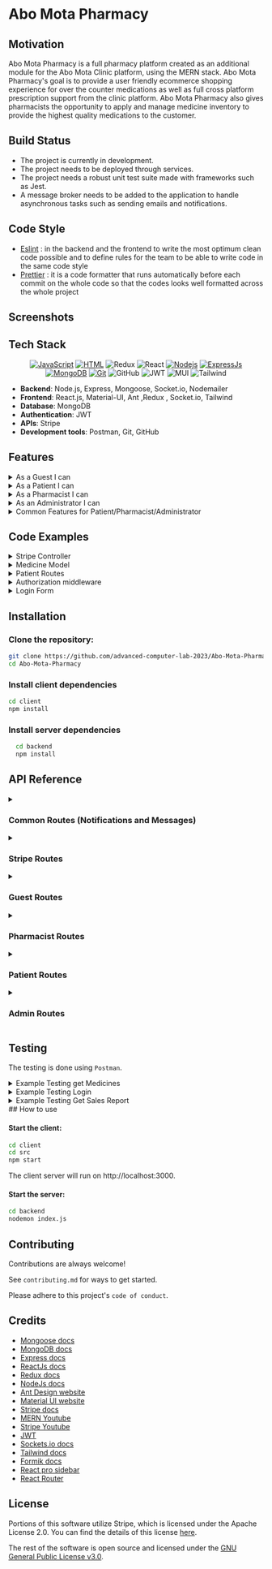 
<!-- <div id="top"></div> -->





<!-- badges -->
<!--
<div align="center" >
   
[![JavaScript](https://img.shields.io/badge/JavaScript-323330?style=for-the-badge&logo=javascript&logoColor=F7DF1E)](https://www.javascript.com)
[![HTML](https://img.shields.io/badge/HTML5-E34F26?style=for-the-badge&logo=html5&logoColor=white)](https://html.com/html5/)
![Redux](https://img.shields.io/badge/Built%20with-Redux-%23f44336?style=for-the-badge)
![React](https://img.shields.io/badge/react-%2320232a.svg?style=for-the-badge&logo=react&logoColor=%2361DAFB)
[![Nodejs](https://img.shields.io/badge/Node.js-339933?style=for-the-badge&logo=nodedotjs&logoColor=white)](https://nodejs.org/en/)
[![ExpressJs](https://img.shields.io/badge/Express.js-000000?style=for-the-badge&logo=express&logoColor=white)](https://GitHub.com/Naereen/badges/)
[![MongoDB](https://img.shields.io/badge/MongoDB-4EA94B?style=for-the-badge&logo=mongodb&logoColor=white)](https://www.mongodb.com/)
[![Git](https://img.shields.io/badge/Git-F05032?style=for-the-badge&logo=git&logoColor=white)](https://github.com/omar-sherif9992)
![GitHub](https://img.shields.io/badge/GitHub-100000?style=for-the-badge&logo=github&logoColor=white)
![JWT](https://img.shields.io/badge/JWT-black?style=for-the-badge&logo=JSON%20web%20tokens)
![MUI](https://img.shields.io/badge/MUI-%230081CB.svg?style=for-the-badge&logo=mui&logoColor=white)
![Tailwind](https://img.shields.io/badge/tailwindcss-0F172A?&logo=tailwindcss)



</div>

<br>

<div align="center>
   <img src="[https://www.cancham.org.eg/upload/logo.png](https://i.pinimg.com/736x/6c/9b/30/6c9b3009988b071b4b60484622e93f17.jpg)" alt="Logo" width="200" height="120">   
</div>


<a href=""><h1 align="center">Welcome to Abo Mota Pharmacy</h1></a> --> 

<!--
# Pharmacy Management System - Virtual Clinic

## Project Title

Pharmacy Management Module of Virtual Clinic - Seamless Healthcare and Medication Management

## Motivation

The Pharmacy Management Module is a vital component of the Virtual Clinic, aimed at streamlining the process of medication management. It facilitates a secure and efficient interface for patients to purchase medicines and pharmacists to manage inventory, ultimately enhancing the healthcare experience for all users.

## Build Status

Currently, the pharmacy module is in the beta stage, with primary features deployed for testing. Ongoing efforts are focused on improving functionality and addressing user feedback.

## Code Style

We follow the "standard" coding style to ensure our code is clean and consistent. Contributions are expected to adhere to this style guide to maintain code quality.

## Screenshots

*Images showcasing the interface and functionality of the pharmacy module will be placed here.*

## Tech/Framework Used

![MongoDB](https://img.shields.io/badge/MongoDB-%234ea94b.svg?style=for-the-badge&logo=mongodb&logoColor=white)
![Express.js](https://img.shields.io/badge/express.js-%23404d59.svg?style=for-the-badge&logo=express&logoColor=%2361DAFB)
![JWT](https://img.shields.io/badge/JWT-black?style=for-the-badge&logo=JSON%20web%20tokens)
![MUI](https://img.shields.io/badge/MUI-%230081CB.svg?style=for-the-badge&logo=mui&logoColor=white)
![NodeJS](https://img.shields.io/badge/node.js-6DA55F?style=for-the-badge&logo=node.js&logoColor=white)
![GitHub](https://img.shields.io/badge/github-%23121011.svg?style=for-the-badge&logo=github&logoColor=white)
![Redux](https://img.shields.io/badge/Built%20with-Redux-%23f44336?style=for-the-badge)
![React](https://img.shields.io/badge/react-%2320232a.svg?style=for-the-badge&logo=react&logoColor=%2361DAFB)

The technology stack for the pharmacy module includes:
- **Backend**:
  -
- **Database**: MongoDB for data storage
- **Frontend**: React.js with Redux for state management
- **Authentication**: JWT for session security
- **Payment Processing**: Stripe for secure financial transactions

## Features
<details>
<summary>As a Guest I can</summary>

- Register as a patient with my username, name, email, password, date of birth, gender, mobile number, and emergency contact details.
- Submit a request to register as a pharmacist with my username, name, email, password, date of birth, hourly rate, hospital affiliation, and educational background.

</details>

<details>
<summary>As a Patient I can</summary>

- Login with my username and password.
- Logout of the system.
- Change my password.
- Reset a forgotten password via OTP sent to email.
- View a list of all available medicines, including pictures, prices, and descriptions.
- Search for medicines based on name.
- Filter medicines based on their medicinal use.
- Add over-the-counter medicines to my cart.
- Add prescription medicines to my cart based on my prescription.
- View items in my cart.
- Remove items from my cart.
- Change the quantity of items in my cart.
- Checkout my order.
- Add new delivery addresses and choose from existing ones.
- Select payment methods including wallet, credit card, or cash on delivery.
- View my current and past orders along with their details and status.
- Cancel orders.
- View alternatives to medicines that are out of stock.
- Chat with a pharmacist.
- View the amount in my wallet.

</details>

<details>
<summary>As a Pharmacist I can</summary>

- Login and logout of the system.
- Change my password.
- Reset my password via OTP sent to email.
- Upload and submit required documents for registration such as ID, pharmacy degree, and working licenses.
- view a list of all available medicines (including picture of medicine, price, description)
- search for medicine based on name
- filter medicines based on medicinal use
- Add a medicine with its details like active ingredients, price, and quantity.
- Upload images for medicines.
- Edit details and prices of medicines.
- Archive or unarchive a medicine.
- View the available quantity and sales of each medicine.
- Filter sales reports based on medicine or date.
- Receive notifications when a medicine is out of stock.
- Chat with a doctor.
- View the amount in my wallet.

</details>

<details>
<summary>As an Administrator I can</summary>
   
- Login with my username and password.
- Logout of the system.
- Add another administrator with a set username and password.
- Remove a pharmacist or patient from the system.
- View all the information uploaded by a pharmacist when they apply to join the platform.
- Accept or reject the request of a pharmacist to join the platform.
- View total sales reports based on a chosen month.
- View a pharmacist's information.
- View a patient's basic information.
- Change my password.
- Reset my password via OTP sent to email.
- view a list of all available medicines (including picture of medicine, price, description)
- search for medicine based on name
- filter medicines based on medicinal use
  
</details>


<!--
- **Guests** can register as a patient or pharmacist, providing comprehensive personal and professional details.
- **Users** can easily login and logout using their credentials to ensure security and privacy.
- **Administrators** have the ability to manage user accounts and oversee pharmacist verification processes.
- **Pharmacists** are enabled to upload necessary documentation for verification and manage medicine inventories.
- **Patients** have functionalities tailored to their needs, from viewing and managing cart items to checking out orders and handling prescriptions.
- **Order Management**: Patients can handle their orders, including adding new delivery addresses, choosing payment methods, and viewing order histories.
- **Medicine Management**: Pharmacists can add new medicines, update details, and archive/unarchive medicines to ensure up-to-date inventory management.
- **Reporting**: Pharmacists and administrators can generate and filter sales reports for efficient business tracking.
- **Communication**: Patients and pharmacists can engage in chats, enhancing the consultation process.
- **Notifications**: Pharmacists receive alerts when medicines are out of stock, ensuring timely restocking.

## Detailed Features

1. **Account Registration and Management**
   - Register with detailed personal information.
   - Submit requests for pharmacist registration with professional credentials.
   - Change and reset passwords securely, adhering to stringent validation rules.

2. **Medicine Inventory Management**
   - View and manage available medicines with detailed descriptions.
   - Search and filter medicines based on various criteria.
   - Add, edit, and manage medicine details and images.

3. **Sales and Reporting**
   - Access sales reports and filter based on specific criteria.
   - Archive medicines to maintain sales history.

4. **Shopping Cart and Orders**
   - Add over-the-counter and prescription medicines to the cart.
   - View, modify, and checkout cart items.
   - Manage delivery addresses and payment options.

5. **User Interaction**
   - Chat with pharmacists and doctors for guidance.
   - View wallet balance and transaction history.

6. **Notifications**
   - Receive notifications for medicine stock levels.
-->
<!-- ## Comments and Security Measures

- Passwords must follow specific validation criteria.
- Prescription medicines can only be added based on recent prescriptions.
- Sales information of medicines is retained for reference even after archiving.
- Patient privacy is safeguarded by restricting administrator access to prescription details.

## Code Examples

*Code snippets highlighting key functionalities and usage will be provided here.*

### Installation

Clone the repository:

   ```bash
   git clone https://github.com/advanced-computer-lab-2023/Abo-Mota-Pharmacy.git
   cd Abo-Mota-Pharmacy
   ```
   
# Install client dependencies

  ```bash
  cd client
  npm install
```
# Install server dependencies
  ```bash
    cd backend
    npm install
```
# Running the Application
## Start the client:
 ```bash
cd client
cd src
npm start
```
The client server will run on http://localhost:3000.
## Start the server:
 ```bash
cd backend
nodemon index.js
 ```

Open your browser and navigate to http://localhost:3000 to access the simulator.

## How to Use

This guide will help you understand how to navigate and utilize the features of the Pharmacy Management Module of Virtual Clinic.

### For Patients

1. **Register/Login**: Access the Virtual Clinic and create a new patient account or log in with your existing credentials.

2. **Browse Medicines**: Navigate to the 'Medicines' section to browse through the available medications. You can use filters to search for specific drugs or categories.

3. **Add to Cart**: Once you find the medicine you need, add it to your cart. You can adjust the quantity before adding.

4. **Checkout**: Go to your cart, review your order, and proceed to checkout. Enter your delivery information and select a payment method.

5. **Track Orders**: After placing your order, you can track its status under the 'My Orders' section. You will receive updates on the progress of your order until delivery.

6. **Consultation**: If you need advice, use the chat feature to talk to a pharmacist or healthcare provider.

### For Pharmacists

1. **Register/Login**: Sign up as a pharmacist or log in. Ensure you provide all required professional information and documents.

2. **Manage Inventory**: Go to the 'Inventory' section to add new medicines, update existing ones, or manage stock levels.

3. **Process Orders**: Check the 'Orders' tab to view incoming orders. Process them promptly and update the order status accordingly.

4. **Reporting**: Use the reporting features to generate sales and inventory reports for analysis and restocking purposes.

5. **Customer Interaction**: Respond to patient queries through the chat feature, providing professional advice and support.

### For Administrators

1. **User Management**: Oversee user accounts, verify pharmacist credentials, and manage access levels.

2. **Reporting**: Generate comprehensive reports to monitor sales and inventory, and make informed decisions.

3. **System Settings**: Update system settings to ensure the smooth operation of the pharmacy module, including payment options and notification settings.

4. **Support**: Provide support to users and address any system-related issues they may encounter.

### Additional Tips

- Make sure your account details are up-to-date for seamless communication and transactions.
- Always log out of your account after you have finished using the system to maintain security.
- If you encounter any issues, refer to the 'Help' section or contact support for assistance.
## API Refrences 

## Tests

## Contribute

We welcome contributions that help enhance the features and functionalities of the Pharmacy Management System. Please refer to the contribution guidelines for the process and standards we follow.

## Credits

- [Mongoose docs](https://mongoosejs.com/docs/)
- [MongoDB docs](https://www.mongodb.com/)
- [Express docs](https://expressjs.com/en/4x/api.html)
- [ReactJs docs](https://reactjs.org/docs/getting-started.html)
- [Redux docs](https://redux.js.org/api/api-reference)
- [NodeJs docs](https://nodejs.org/en/docs/)
- [Ant Design website](https://ant.design/)
- [Material UI website](https://mui.com/)
- [Stripe docs](https://stripe.com/docs/)
- [MERN Youtube](https://www.youtube.com/channel/UC29ju8bIPH5as8OGnQzwJyA)
- [Stripe Youtube](https://youtu.be/1r-F3FIONl8)
- [JWT](https://www.youtube.com/watch?v=mbsmsi7l3r4)
- [Sockets.io docs](https://socket.io/)
- [Tailwind docs](https://tailwindcss.com/docs/)
- [Formik docs](https://formik.org/docs/tutorial)
- [React pro sidebar](https://www.npmjs.com/package/react-pro-sidebar)
- [React Router](https://reactrouter.com/en/main) 


## License
- The software is open source under the Apache 2.0 License.

- The Stripe is licensed under the Apache License 2.0
-->

# Abo Mota Pharmacy

## Motivation

Abo Mota Pharmacy is a full pharmacy platform created as an additional module for the Abo Mota Clinic platform, using the MERN stack. Abo Mota Pharmacy's goal is to provide a user friendly ecommerce shopping experience for over the counter medications as well as full cross platform prescription support from the clinic platform. Abo Mota Pharmacy also gives pharmacists the opportunity to apply and manage medicine inventory to provide the highest quality medications to the customer.

## Build Status

- The project is currently in development.
- The project needs to be deployed through services.
- The project needs a robust unit test suite made with frameworks such as Jest.
- A message broker needs to be added to the application to handle asynchronous tasks such as sending emails and notifications.

## Code Style

- [Eslint](https://eslint.org/docs/latest/user-guide/getting-started) : in the backend and the frontend to write the most optimum clean code possible and to define rules for the team to be able to write code in the same code style
- [Prettier](https://prettier.io/) : it is a code formatter that runs automatically before each commit on the whole code so that the codes looks well formatted across the whole project

## Screenshots

## Tech Stack

<div align="center" >
   
[![JavaScript](https://img.shields.io/badge/JavaScript-323330?style=for-the-badge&logo=javascript&logoColor=F7DF1E)](https://www.javascript.com)
[![HTML](https://img.shields.io/badge/HTML5-E34F26?style=for-the-badge&logo=html5&logoColor=white)](https://html.com/html5/)
![Redux](https://img.shields.io/badge/Built%20with-Redux-%23f44336?style=for-the-badge)
![React](https://img.shields.io/badge/react-%2320232a.svg?style=for-the-badge&logo=react&logoColor=%2361DAFB)
[![Nodejs](https://img.shields.io/badge/Node.js-339933?style=for-the-badge&logo=nodedotjs&logoColor=white)](https://nodejs.org/en/)
[![ExpressJs](https://img.shields.io/badge/Express.js-000000?style=for-the-badge&logo=express&logoColor=white)](https://GitHub.com/Naereen/badges/)
[![MongoDB](https://img.shields.io/badge/MongoDB-4EA94B?style=for-the-badge&logo=mongodb&logoColor=white)](https://www.mongodb.com/)
[![Git](https://img.shields.io/badge/Git-F05032?style=for-the-badge&logo=git&logoColor=white)](https://github.com/omar-sherif9992)
![GitHub](https://img.shields.io/badge/GitHub-100000?style=for-the-badge&logo=github&logoColor=white)
![JWT](https://img.shields.io/badge/JWT-black?style=for-the-badge&logo=JSON%20web%20tokens)
![MUI](https://img.shields.io/badge/MUI-%230081CB.svg?style=for-the-badge&logo=mui&logoColor=white)
![Tailwind](https://img.shields.io/badge/tailwindcss-0F172A?&logo=tailwindcss)

</div>

- **Backend**: Node.js, Express, Mongoose, Socket.io, Nodemailer
- **Frontend**: React.js, Material-UI, Ant ,Redux , Socket.io, Tailwind
- **Database**: MongoDB
- **Authentication**: JWT
- **APIs**: Stripe
- **Development tools**: Postman, Git, GitHub


## Features
<details>
<summary>As a Guest I can</summary>

- Register as a patient with my username, name, email, password, date of birth, gender, mobile number, and emergency contact details.
- Submit a request to register as a pharmacist with my username, name, email, password, date of birth, hourly rate, hospital affiliation, and educational background.

</details>

<details>
<summary>As a Patient I can</summary>

- View a list of all available medicines, including pictures, prices, and descriptions.
- Search for medicines based on name.
- Filter medicines based on their medicinal use.
- Add over-the-counter medicines to my cart.
- Add prescription medicines to my cart based on my prescription.
- View items in my cart.
- Remove items from my cart.
- Change the quantity of items in my cart.
- Checkout my order.
- Add new delivery addresses and choose from existing ones.
- Select payment methods including wallet, credit card, or cash on delivery.
- View my current and past orders along with their details and status.
- Cancel orders.
- View alternatives to medicines that are out of stock.
- Chat with a pharmacist.
- View the amount in my wallet.

</details>

<details>
<summary>As a Pharmacist I can</summary>

- Upload and submit required documents for registration such as ID, pharmacy degree, and working licenses.
- view a list of all available medicines (including picture of medicine, price, description)
- search for medicine based on name
- filter medicines based on medicinal use
- Add a medicine with its details like active ingredients, price, and quantity.
- Upload images for medicines.
- Edit details and prices of medicines.
- Archive or unarchive a medicine.
- View the available quantity and sales of each medicine.
- Filter sales reports based on medicine or date.
- Receive notifications when a medicine is out of stock.
- Chat with a doctor.
- View total sales reports based on a chosen month.
- View the amount in my wallet.

</details>

<details>
<summary>As an Administrator I can</summary>
   

- Add another administrator with a set username and password.
- Remove a pharmacist or patient from the system.
- View all the information uploaded by a pharmacist when they apply to join the platform.
- Accept or reject the request of a pharmacist to join the platform.
- View total sales reports based on a chosen month.
- View a pharmacist's information.
- View a patient's basic information.
- Change my password.
- Reset my password via OTP sent to email.
- view a list of all available medicines (including picture of medicine, price, description)
- search for medicine based on name
- filter medicines based on medicinal use
  
</details>

<details>
<summary>Common Features for Patient/Pharmacist/Administrator</summary>
   
- Login with my username and password.
- Logout of the system.
- Change my password.
- Reset my password via OTP sent to email.
- View a list of all available medicines including picture, price, and description.
- Search for medicine based on name.
- Filter medicines based on medicinal use.

</details>

## Code Examples

<details>
    <summary>
    Stripe Controller
    </summary>

```javascript
const stripe = require("stripe")(process.env.STRIPE_SECRET_KEY, {
  apiVersion: "2022-08-01",
});

const createPaymentIntent = async (req, res) => {
  try {
    const { amount } = req.body;

    const paymentIntent = await stripe.paymentIntents.create({
      amount: parseInt(amount),
      currency: "usd",
    });

    res.status(200).json({ clientSecret: paymentIntent.client_secret });
  } catch (error) {
    res.status(400).json({ error: error.message });
  }
};

const config = (req, res) => {
  res.send({
    publishableKey: process.env.STRIPE_PUBLISHABLE_KEY,
  });
};

module.exports = {
  createPaymentIntent,
  config,
};
```


</details>

<details>
    
<summary>Medicine Model</summary>

```javascript
const mongoose = require("mongoose");
const { Schema } = mongoose;

const medicineSchema = new Schema({
  name: String,
  description: String,
  activeIngredients: [String],
  price: Number,
  quantity: Number,
  medicineImage: {
    data: Buffer,
    contentType: String,
  },
  sales: {
    type: Number,
    default: 0,
  },
  medicinalUse: {
    type: String,
    enum: [
      "Antibiotic",
      "Pain Reliever",
      "Antipyretic",
      "Antifungal",
      "Antiviral",
      "Antiseptic",
      "Antispasmodic",
      "Antihistamine",
      "Anti-inflammatory",
      "Diuretic",
    ],
  },
  status: {
    type: String,
    enum: ["archived", "unarchived"],
    default: "unarchived",
  },
  isOverTheCounter: {
    type: Boolean,
    default: false,
  },
});

const Medicine = mongoose.model("Medicine", medicineSchema);
module.exports = Medicine;
```


</details>

<details>

<summary>
    Patient Routes
</summary> 

```javascript
const express = require("express");
const router = express.Router();
const {
  getMedicines,
  getPatient,
  getOrders,
  cancelOrder,
  createOrder,
  removeFromCart,
  addToCart,
  addDeliveryAddress,
  payByWallet,
  changePassword,
  viewWallet,
  viewAlternatives,
  linkWithClinic,
  updatePrescriptionsQuantity,
} = require("../controller/patientController");

const authorize = require("../middlewares/authorization");

router.get("/", authorize, getPatient); //done

router.get("/medicines", authorize, getMedicines); //done

router.post("/addToCart", authorize, addToCart); //done

router.delete(`/removeFromCart`, authorize, removeFromCart); //done

router.get("/orders", authorize, getOrders); //done

router.patch("/cancelOrder", authorize, cancelOrder); //done

router.post("/createOrder", authorize, createOrder); //done

router.patch("/addDeliveryAddress", authorize, addDeliveryAddress); //done

router.patch("/deliveryAddress", authorize, addDeliveryAddress);

router.patch("/payByWallet", authorize, payByWallet); //done

router.patch("/changePassword", authorize, changePassword);

router.get("/wallet", authorize, viewWallet);

router.get("/alternatives", authorize, viewAlternatives);

router.post("/linkWithClinic", authorize, linkWithClinic);

router.patch("/updatePrescriptionsQuantity", authorize, updatePrescriptionsQuantity);

module.exports = router;

```

</details>


<details>
    <summary>
        Authorization middleware
    </summary> 

```javascript
const jwt = require("jsonwebtoken");

const authToken = (req, res, next) => {
    const token = req.cookies.jwt;
    console.log(token);
    if(token){
        jwt.verify(token, process.env.JWT_SECRET, (err, userData) => {
            if(err)
                return res.status(500).json({message: "Unauthorized", isLoggedIn: false});
            
            req.userData = userData;  //userData is the payload included in the token
            const userType = userData.userType;
            //check if the user type allowed for the current route
            console.log("baseUrl", req.baseUrl)
            if(userType === 'admin' && (req.baseUrl).includes('/admin'))
                next();
            else if(userType === 'pharmacist' && (req.baseUrl).includes('/pharmacist'))
                next();
            else if (userType === 'patient' && ((req.baseUrl).includes('/patient') || (req.baseUrl).includes('/stripe')))
                next();
            else
                return res.status(403).json({ message: "Forbidden"});
        })
    }else{
        res.status(500).json({message: 'Unauthorized', isLoggedIn: false})
    }

}

module.exports = authToken;
```

</details>


<details>

   <summary>
        Login Form
   </summary> 
   
```javascript
import Button from "../../components/Button";
import { useEffect, useState } from "react";
import Input from "../../components/InputField";
import "./styles.css";
import logo from "../../../shared/assets/logo.png";
import * as yup from "yup";
import Header from "../../components/Header";
import { Formik } from "formik";
import LoadingIndicator from "../../components/LoadingIndicator";
import { useNavigate } from "react-router-dom";
import ForgetPasswordScreen from "../ForgetPasswordScreen";
import OtpScreen from "../OtpScreen";
import { login, useLoginMutation } from "../../../store";
import { useDispatch } from "react-redux";
import FormErrorDialog from "../../components/FormErrorDialog";

const LoginForm = () => {
  const [isLoading, setIsLoading] = useState(false);
  const [forgetPassword, setForgetPassword] = useState(false);
  const [otpOpen, setOtpOpen] = useState(false);
  const [email, setEmail] = useState("");
  const [openDialog, setOpenDialog] = useState(false);

  const navigate = useNavigate();
  const [loginMutation, results] = useLoginMutation();
  const dispatch = useDispatch();

  useEffect(() => {
    if (results.error) {
      setOpenDialog(true);
    }
  }, [results]);

  const handleSubmit = async (values, { resetForm }) => {
    // values contains all the data needed for registeration
    const user = {
      username: values.username,
      password: values.password,
    };
    setIsLoading(true);
    await new Promise((resolve) => setTimeout(resolve, 3000));

    try {
      const result = await loginMutation(user).unwrap();
      // Use the result for navigation or other side effects
      if (result.userType === "patient") {
        dispatch(login({ role: "patient" }));
        navigate("/patient/medicine");
      } else if (result.userType === "pharmacist") {
        dispatch(login({ role: "pharmacist" }));
        navigate("/pharmacist");
      } else if (result.userType === "admin") {
        dispatch(login({ role: "admin" }));
        navigate("/admin");
      }
      resetForm({ values: "" });
    } catch (error) {
      console.error("Failed to login:", error);
    } finally {
      setIsLoading(false);
    }
  };

  const PharmacistForm = (
    <Formik
      initialValues={initialPharmacistValues}
      validationSchema={PharmacistSchema}
      onSubmit={handleSubmit}
    >
      {(formik) => (
        <form onSubmit={formik.handleSubmit}>
          {console.log(formik.values)}
          <div className='form-container'>
            <Input
              label='Username*'
              icon
              type='text'
              id='username'
              error={formik.errors.username}
              touch={formik.touched.username}
              {...formik.getFieldProps("username")}
            />
          </div>
          <div className='form-container'>
            <Input
              label='Password*'
              icon
              type='password'
              id='password'
              error={formik.errors.password}
              touch={formik.touched.password}
              {...formik.getFieldProps("password")}
            />
          </div>
          <div className='submit-add-medicine-button-container'>
            {isLoading ? (
              <LoadingIndicator />
            ) : (
              <Button type='submit'>Log in</Button>
            )}
          </div>
        </form>
      )}
    </Formik>
  );

  console.log("res", results);
  return (
    <div className='login-div'>
      <div className='login-portal'>
        <div className='login-part'>
          <div className='login-logo-div'>
            {" "}
            <img className='login-logo' src={logo} alt='logo' />{" "}
          </div>
          <Header header='Welcome Back!' type='login-header' />
        </div>
        <p className='login-word'>Login</p>
        {PharmacistForm}
        <div
          className='flex justify-between mr-8 ml-8'
          style={{
            display: "flex",
            justifyContent: "space-between",
            marginRight: "8px",
            marginLeft: "8px",
          }}
        >
          <button
            className='forget-password-button'
            onClick={() => {
              navigate("/registerPharmacist");
            }}
          >
            Register as Pharmacist?
          </button>
          <button
            className='forget-password-button'
            onClick={() => {
              navigate("/registerPatient");
            }}
          >
            Register as Patient?
          </button>

          <button
            className='forget-password-button'
            onClick={() => {
              setForgetPassword(true);
            }}
          >
            Forgot Password?
          </button>
        </div>
      </div>
      {forgetPassword && (
        <ForgetPasswordScreen
          closeForm={() => {
            setForgetPassword(false);
          }}
          goToOtp={() => {
            setOtpOpen(true);
          }}
          setEmail={setEmail}
        />
      )}
      {otpOpen && (
        <OtpScreen
          closeForm={() => {
            setOtpOpen(false);
          }}
          email={email}
        />
      )}
      <FormErrorDialog
        isError={openDialog}
        setClose={() => {
          setOpenDialog(false);
        }}
      />
    </div>
  );
};

const PharmacistSchema = yup.object().shape({
  username: yup.string().required("Please enter a valid username"),

  password: yup
    .string()
    .min(8, "Password must be at least 8 characters long")
    .matches(/[a-zA-Z]/, "Password must contain at least one letter")
    .matches(/[0-9]/, "Password must contain at least one number")
    .required("Please enter a valid password"),
});

const initialPharmacistValues = {
  username: "",
  password: "",
};

export default LoginForm;

```

</details>




## Installation

### Clone the repository:

```bash
git clone https://github.com/advanced-computer-lab-2023/Abo-Mota-Pharmacy.git
cd Abo-Mota-Pharmacy
```

### Install client dependencies

```bash
cd client
npm install
```

### Install server dependencies

```bash
  cd backend
  npm install
```



## API Reference
<details>
   <summary><h3>Common Routes (Notifications and Messages)</h1></summary>

#### Get Notifications
- **Endpoint**: `GET /api/common/notifications`
- **Description**: Retrieves notifications for a user.
- **Controller**: `getNotifications`
  - Retrieves all notifications for a user.

#### Send Notification
- **Endpoint**: `POST /api/common/notification`
- **Description**: Sends a new notification.
- **Controller**: `sendNotification`
  - Creates and sends notifications to specified recipients.
- **Body Parameters**: 
  | Parameter         | Type   |Description               |
  |-------------------|--------|---------------------------|
  | `recipientUsername`| string | Recipient's username      |
  | `recipientType`   | string | Recipient's user type     |
  | `content`         | string | Notification content      |

#### Send Email Notification
- **Endpoint**: `POST /api/common/send-email`
- **Description**: Sends an email notification.
- **Controller**: `sendEmailNotif`
  - Sends email notifications using external email service.
- **Body Parameters**: 
  | Parameter    | Type   | Description               |
  |--------------|--------|---------------------------|
  | `email`      | string | Recipient email address   |
  | `subject`    | string | Email subject             |
  | `text`       | string | Email body text           |

</details>


<details>
   <summary><h3>Stripe Routes</h3></summary>
   
   #### Get Configurations
- **Endpoint**: `GET /api/stripe/config`
- **Description**: Retrieves Stripe configuration details.
- **Controller**: `config`
  - Returns Stripe publishable key.

#### Create Payment Intent
- **Endpoint**: `POST /api/stripe/create-payment-intent`
- **Description**: Creates a new payment intent for Stripe transactions.
- **Controller**: `createPaymentIntent`
    - Stripe Payment Intent Creation.
- **Body Parameters**: 
  | Parameter     | Type   | Description               |
  |---------------|--------|---------------------------|
  | `amount`      | number | Transaction amount in USD |

</details>
<details>
   <summary><h3>Guest Routes</h3></summary>
   
#### Register Patient
- **Endpoint**: `POST /pharmaApi/guest/registerPatient`
- **Description**: Registers a patient to the pharmacy platform
- **Controller**: `registerPatient`
  - Adds a new patient to the database
- **Body Parameters**:
| Parameter   | Type   | Description    |
  |-------------|--------|----------------|
  | `name`      | string | Patient's name |
  | `username`  | string | User's username|
  | `nationalId`| string | National ID    |
  | `password`  | string | Account password|
  | `email`     | string | Email address  |
  | `dob`       | date   | Date of Birth  |
  | `mobile`    | number | Phone Number |
  | `gender`    | string | Gender (male or female) |
   | `emergencyContact.name`        | string | Emergency contact's name       |
  | `emergencyContact.mobile`      | string | Emergency contact's mobile     |
  | `emergencyContact.relation`    | string | Relation to emergency contact  |

#### Register Pharmacist
- **Endpoint**: `POST /pharmaApi/guest/registerPharmacist`
- **Description**: Registers a pharmacist to await approval on the platform
- **Controller**: `registerPharmacist`
  - Creates a new pharmacist awaiting approval by an admin
- **Body Parameters**:
- **Body Parameters**: 
  | Parameter   | Type   | Description       |
  |-------------|--------|-------------------|
  | `name`      | string | Pharmacist's name |
  | `username`  | string | User's username   |
  | `nationalId`| file | National ID file  |
  | `password`  | string | Account password|
  | `email`     | string | Email address  |
  | `dob`       | date   | Date of Birth  |
  | `educationalBackground` | string | Educational Background|
  | `affiliation` | string | Affiliation of Dr. |
  | `mobile`    | number | Phone Number |
  | `gender`    | string | Gender (male or female) |
  | `workingLicense`| file| Working license file|
  | `pharmacyDegree`| file | Pharmacy degree file|
#### Login
- **Endpoint**: `POST /pharmaApi/guest/login`
- **Description**: Logs in a registered patient/pharmacist/admin
- **Controller**: `login`
  - Logs in user and redirects to correct page, creates JWT authorization token
- **Body Parameters**:
  | Parameter   | Type   | Description       |
  |-------------|--------|-------------------|
  | `username`  | string | Account username |
  | `password`  | string | Account password |
#### Logout
- **Endpoint**: `POST /pharmaApi/guest/logout`
- **Description**: Logs out currently logged in user
- **Controller**: `logout`
  - Logs out currently logged in user and destroys JWT token
#### Request OTP
- **Endpoint**: `POST /pharmaApi/guest/otp`
- **Description**: Requests an OTP to be sent to a given email to reset password
- **Controller**: `requestOtp`
  -  Sends an email containing an OTP to the requesting user
- **Body Parameters**:
  | Parameter   | Type   | Description       |
  |-------------|--------|-------------------|
  | `email`  | string | Account email |
#### Forgot Password
- **Endpoint**: `/pharmaApi/guest/forgotPassword`
- **Description**: Changes password using previously sent otp
- **Controller**: `forgotPassword`
  - Resets password using sent OTP
- **Body Parameters**:
  | Parameter   | Type   | Description       |
  |-------------|--------|-------------------|
  | `email`  | string | Account email |
  | `otp`  | string | OTP received on email |
  | `newPassword`  | string | New password  |

</details>
<details>
   <summary>
      <h3>
         Pharmacist Routes
      </h3>
   </summary>
   
#### Add Medicine
- **Endpoint**: `POST /pharmaApi/pharmacist/medicine`

- **Description**: Creates a new medicine record.
- **Controller**: `addMedicine`
  - Adds new medicine details to the database.

- **Body Parameters**: 
  | Parameter           | Type   | Description |
  |---------------------|--------|-----------------------------------|
  | `name`              | string | Medicine name                     |
  | `description`       | string | Description                       |
  | `price`             | number | Price                             |
  | `activeIngredients` | string | Active ingredients                |
  | `quantity`          | number | Quantity available                |
  | `medicinalUse`      | string | Medicinal use                     |
  | `isOverTheCounter`  | boolean| Availability over the counter     |
  | `medicineImage`     | file   | Image of the medicine             |

#### Edit Medicine
- **Endpoint**: `PATCH /pharmaApi/pharmacist/medicine/:name`
- **Description**: Modifies a medicine record.
- **Controller**: `editMedicine`
  - Updates existing medicine details.
- **Path Parameters (Params)**: 
  | Parameter           | Type   | Description                       |
  |---------------------|--------|-----------------------------------|
  | `name` | string | Medicine name to update |


- **Body Parameters**: 
  | Parameter           | Type   | Description |
  |---------------------|--------|-----------------------------------|
  | `name`              | string | Medicine name |
  | `description`       | string | Description  |
  | `price`             | number | Price |
  | `activeIngredients` | string | Active ingredients  |
  | `quantity`          | number | Quantity available                |
  | `medicinalUse`      | string | Medicinal use                     |
  | `isOverTheCounter`  | boolean| Availability over the counter     |
  | `medicineImage`     | file   | Image of the medicine|

#### Get Sales Reports
- **Endpoint**: `GET /pharmaApi/pharmacist/salesReport`
- **Description**: Retrieves sales reports data grouped together by the same date (day/month/year).
- **Controller**: `getSalesReports`
  - Generates sales reports for medicines.

#### Change Password
- **Endpoint**: `PATCH /pharmaApi/pharmacist/changePassword`
- **Description**: Updates pharmacist's password.
- **Controller**: `changePassword`
  - Allows pharmacists to change their password.
- **Body Parameters**: 
  | Parameter           | Type   | Description |
  |---------------------|--------|-----------------------------------|
  `oldPassword` | string   | Old password of current pharmacist 
  | `newPassword` | string   | New password of current pharmacist |
#### View Wallet
- **Endpoint**: `GET /pharmaApi/pharmacist/wallet`
- **Description**: Retrieves wallet information.
- **Controller**: `viewWallet`
  - Displays current wallet balance for a pharmacist.

#### Archive Medicine
- **Endpoint**: `PATCH /pharmaApi/pharmacist/archive`
- **Description**: Changes medicine status to archived.
- **Controller**: `archiveMedicine`
  - Archives a specific medicine.
- **Body Parameters**: 
  | Parameter           | Type   | Description |
  |---------------------|--------|-----------------------------------|
  `medicineName` | string   | Archives a medicine   

#### Unarchive Medicine
- **Endpoint**: `PATCH /pharmaApi/pharmacist/unarchive`
- **Description**: Changes medicine status to unarchived.
- **Controller**: `unarchiveMedicine`
  - Reverts archive status of a medicine.
- **Body Parameters**: 
  | Parameter           | Type   | Description |
  |---------------------|--------|-----------------------------------|
  `medicineName` | string   | Unarchives a medicine   
</details>
<details>
   <summary><h3>Patient Routes </h1></summary>
   


#### Get Logged In Patient

- **Endpoint**: `GET /pharmaApi/patient`
- **Description**: Retrieves logged in patient information
- **Controller**: `getPatient`
  - Fetches logged in patient's account object

#### Get All Medicines

- **Endpoint**: `GET /pharmaApi/patient/medicines`
- **Description**: Retrieves a list of all available medicines in the pharmacy
- **Controller**: `getMedicines`
  - Fetches and returns a list of all medicines from the database

#### Get All Pharmacists

- **Endpoint**: `GET /pharmaApi/patient/pharmacists`
- **Description**: Provides information about all pharmacists associated with the pharmacy
- **Controller**: `getPharmacists`
  - Gathers and returns data about all pharmacists, including their qualifications and availability

#### Add to Cart

- **Endpoint**: `POST /pharmaApi/patient/addToCart`
- **Description**: Allows the logged-in patient to add a specific medicine to their cart
- **Controller**: `addToCart`
  - Processes the request to add a specified medicine to the patient’s cart
- **Body Parameters**:
  | Parameter | Type   | Description                  |
  |-----------|--------|------------------------------|
  | `name`    | string | Name of the medicine to add  |
  | `quantity`| number | Quantity of the medicine     |

#### Remove from Cart

- **Endpoint**: `DELETE /pharmaApi/patient/removeFromCart`
- **Description**: Enables the removal of a specific medicine from the patient's cart
- **Controller**: `removeFromCart`
  - Handles the deletion of a selected medicine from the patient’s cart
- **Path Parameters**:
  | Parameter | Type   | Description                  |
  |-----------|--------|------------------------------|
  | `name`    | string | Name of the medicine         |
  | `quantity`| number | Quantity of the medicine     |

#### Get All Orders

- **Endpoint**: `GET /pharmaApi/patient/orders`
- **Description**: Retrieves a history of all orders made by the logged-in patient
- **Controller**: `getOrders`
  - Fetches and returns a list of all orders placed by the patient

#### Cancel Order

- **Endpoint**: `PATCH /pharmaApi/patient/cancelOrder`
- **Description**: Allows a patient to cancel an order
- **Controller**: `cancelOrder`
  - Handles the cancellation of an existing order
- **Body Parameters**:
  | Parameter | Type   | Description                   |
  |-----------|--------|-------------------------------|
  | `orderId` | string | Unique identifier of the order|

#### Create Order

- **Endpoint**: `POST /pharmaApi/patient/createOrder`
- **Description**: Allows patients to create a new order for medicines
- **Controller**: `createOrder`
  - Calculates the total price of the order and updates the medicine stock
- **Body Parameters**:
  | Parameter  | Type   | Description                          |
  |------------|--------|--------------------------------------|
  | `medicines`| array  | An array of medicine objects         |

#### Add Delivery Address

- **Endpoint**: `PATCH /pharmaApi/patient/addDeliveryAddress`
- **Description**: Allows patients to add a new delivery address to their profile
- **Controller**: `addDeliveryAddress`
  - Adds the new address to the patient's profile
- **Body Parameters**:
  | Parameter        | Type   | Description                |
  |------------------|--------|----------------------------|
  | `apartmentNumber`| string | Apartment number of address|
  | `streetName`     | string | Street name of address     |
  | `city`           | string | City of the address        |

#### Pay By Wallet

- **Endpoint**: `PATCH /pharmaApi/patient/payByWallet`
- **Description**: Allows patients to make payments using their wallet balance
- **Controller**: `payByWallet`
  - Deducts the specified amount from the patient's wallet
- **Body Parameters**:
  | Parameter   | Type   | Description                 |
  |-------------|--------|-----------------------------|
  | `deductible`| number | Amount to be deducted       |

#### Change Password

- **Endpoint**: `PATCH /pharmaApi/patient/changePassword`
- **Description**: Allows patients to change their account password
- **Controller**: `changePassword`
  - Verifies old password and updates to a new password
- **Body Parameters**:
  | Parameter    | Type   | Description          |
  |--------------|--------|----------------------|
  | `oldPassword`| string | Current password     |
  | `newPassword`| string | New password         |

#### View Wallet

- **Endpoint**: `GET /pharmaApi/patient/wallet`
- **Description**: Provides the logged-in patient with the current balance in their wallet
- **Controller**: `viewWallet`
  - Retrieves and displays the wallet balance of the logged-in patient

 #### View Alternatives

- **Endpoint**: `GET /pharmaApi/patient/alternatives`
- **Description**: Provides patients with alternative medicine options based on the active ingredient of a specified medicine
- **Controller**: `viewAlternatives`
  - Identifies alternatives with the same primary active ingredient as the specified medicine
- **Body Parameters**:
  | Parameter     | Type   | Description                                   |
  |---------------|--------|-----------------------------------------------|
  | `medicineName`| string | The name of the medicine to find alternatives for |

#### Link with Clinic

- **Endpoint**: `POST /pharmaApi/patient/linkWithClinic`
- **Description**: Allows patients to link their pharmacy account with their clinic profile for integrated care
- **Controller**: `linkWithClinic`
  - Validates clinic patient credentials and links the pharmacy and clinic patient accounts
- **Body Parameters**:
  | Parameter | Type   | Description                     |
  |-----------|--------|---------------------------------|
  | `username`| string | Username of the clinic patient  |
  | `password`| string | Password of the clinic patient  |

#### Update Prescriptions Quantity

- **Endpoint**: `PATCH /pharmaApi/patient/updatePrescriptionsQuantity`
- **Description**: Adjusts the quantity of a specific medicine in a patient's prescription
- **Controller**: `updatePrescriptionsQuantity`
  - Updates the quantity of a specified medicine in the prescription
- **Body Parameters**:
  | Parameter      | Type   | Description                                       |
  |----------------|--------|---------------------------------------------------|
  | `prescriptionId`| string | ID of the prescription to be updated              |
  | `medicineId`    | string | ID of the medicine in the prescription to update |

</details>   

<details>
   <summary>
      <h3>Admin Routes</h3>
   </summary>

#### Get Pharmacists
- **Endpoint**: `GET /pharmaApi/admin/pharmacists`
- **Description**: Fetches list of approved pharmacists.
- **Controller**: `getPharmacists`
  - Retrieves all approved pharmacists.
#### Get Pharmacist by ID
- **Endpoint**: `GET /pharmaApi/admin/pharmacists/:id`
- **Description**: Retrieves pharmacist details.
- **Controller**: `getPharmacist`
  - Fetches details of a specific pharmacist.
- **Path Parameters (Params)**: 
  | Parameter | Type   | Description              |
  |-----------|--------|--------------------------|
  | `id`      | string | Pharmacist identifier    |

#### Add Admin
- **Endpoint**: `POST /pharmaApi/admin/admins`
- **Description**: Registers a new admin.
- **Controller**: `addAdmin`
  - Creates a new admin account.
- **Body Parameters**: 
  | Parameter | Type   | Description          |
  |-----------|--------|----------------------|
  | `username`| string | Admin's username     |
  | `password`| string | Admin's password     |
  | `email`   | string | Admin's email        |

#### Delete Patient
- **Endpoint**: `DELETE /pharmaApi/admin/patients`
- **Description**: Deletes a patient account.
- **Controller**: `deletePatient`
  - Removes a specific patient.
- **Body Parameters**: 
  | Parameter | Type   | Description          |
  |-----------|--------|----------------------|
  | `username`| string | Admin's username     |

#### Delete Pharmacist
- **Endpoint**: `DELETE /pharmaApi/admin/pharmacists`
- **Description**: Deletes an approved pharmacist account.
- **Controller**: `deletePharmacist`
  - Removes a specific approved pharmacist.
- **Body Parameters**: 
  | Parameter | Type   | Description          |
  |-----------|--------|----------------------|
  | `username`| string | Admin's username     |

#### Change Password
- **Endpoint**: `PATCH /pharmaApi/admin/changePassword`
- **Description**: Changes user's password.
- **Controller**: `changePassword`
  - Allows user to update their password.
- **Body Parameters**: 
  | Parameter | Type   | Description          |
  |-----------|--------|----------------------|
  | `oldPassword`| string | Current admin's old password     |
  | `newPassword`| string | Current admin's new password     |

#### Get Admin Details
- **Endpoint**: `GET /pharmaApi/admin/admin`
- **Description**: Fetches admin information.
- **Controller**: `getAdmin`
  - Retrieves details of the logged-in admin.

#### Get Medicines
- **Endpoint**: `GET /pharmaApi/admin/medicines`
- **Description**: Retrieve all medicines on the platform
- **Controller**: `getMedicines`
  - Returns a list of all medicines available on the platform

#### Get Applications
- **Endpoint**: `GET /pharmaApi/admin/applications`
- **Description**: Retrieve a list of all pending pharmacist applications
- **Controller**: `getApplications`
  - Returns a list of all applications of pharmacists that are pending on the database

#### Handle Application
- **Endpoint**: `PATCH /pharmaApi/admin/applications/:id`
- **Description**: Approves or rejects a specific pharmacist application
- **Controller**: `handleApplication`
  - Rejects or accepts a pharmacist's application 
- **Path Parameters (Params)**:
  | Parameter   | Type   | Description       |
  |-------------|--------|-------------------|
  | `id`  | string | Pharmacist ObjectId |
- **Body Parameters**: 
  | Parameter   | Type   | Description       |
  |-------------|--------|-------------------|
  | `registrationStatus`  | string | Admin verdict, either "approved" or "rejected" |

#### Get Patients
- **Endpoint**: `GET /pharmaApi/admin/patients`
- **Description**: Retrieves all patients on the platform
- **Controller**: `getPatients`
  - Returns an array of all patients in the pharmacy database

#### Get Patient
- **Endpoint**: `GET /pharmaApi/admin/patients/:id`
- **Description**: Retrieves a specific patient on the platform
- **Controller**: `getPatient`
  - Returns a specified patient depending on id in params
- **Path Parameters (Params)**:
  | Parameter   | Type   | Description       |
  |-------------|--------|-------------------|
  | `id`  | string | Patient ObjectId |
</details>

## Testing
The testing is done using `Postman`. 

<details>

<summary>
   Example Testing get Medicines
</summary>

```javascript


pm.test("Response status code is 200", function () {
    pm.expect(pm.response.code).to.equal(200);
});


pm.test("Price should be a non-negative number", function () {
    const responseData = pm.response.json();
    
    responseData.forEach(function(medicine) {
…        pm.expect(item.quantity).to.be.a('number').and.to.be.at.least(0);
    });
});



```
</details>

<details>

<summary>
   Example Testing Login
</summary>

```javascript


pm.test("Response status code is 200", function () {
  pm.expect(pm.response.code).to.equal(200);
});


pm.test("Response has the required fields - message, token, and userType", function () {
  const responseData = pm.response.json();
  
  pm.expect(responseData).to.be.an('object');
…  }, "UserType should be a valid type");
});


pm.test("Content-Type header is application/json", function () {
    pm.expect(pm.response.headers.get("Content-Type")).to.include("application/json");
});


```
</details>

<details>
   <summary>
      Example Testing Get Sales Report
   </summary>

   ```javascript

pm.test("Response status code is 200", function () {
    pm.expect(pm.response.code).to.equal(200);
});

pm.test("Content-Type header is application/json", function () {
    pm.expect(pm.response.headers.get("Content-Type")).to.include("application/json");
});

pm.test("Ensure purchaseDate is in a valid date format", function () {
    const responseData = pm.response.json();
    
    pm.expect(responseData).to.be.an('array');
    responseData.forEach(function(item) {
        pm.expect(item.purchaseDate).to.match(/^\d{4}-\d{2}-\d{2}$/);
    });
});

pm.test("Sales field is a non-negative integer", function () {
    const responseData = pm.response.json();

    pm.expect(responseData).to.be.an('array');
    responseData.forEach(function(item) {
        pm.expect(item.sales).to.be.a('number');
        pm.expect(item.sales).to.be.at.least(0);
    });
});

```

</details>
## How to use

#### Start the client:

```bash
cd client
cd src
npm start
```

The client server will run on http://localhost:3000.

#### Start the server:

```bash
cd backend
nodemon index.js
```

## Contributing

Contributions are always welcome!

See `contributing.md` for ways to get started.

Please adhere to this project's `code of conduct`.

## Credits

- [Mongoose docs](https://mongoosejs.com/docs/)
- [MongoDB docs](https://www.mongodb.com/)
- [Express docs](https://expressjs.com/en/4x/api.html)
- [ReactJs docs](https://reactjs.org/docs/getting-started.html)
- [Redux docs](https://redux.js.org/api/api-reference)
- [NodeJs docs](https://nodejs.org/en/docs/)
- [Ant Design website](https://ant.design/)
- [Material UI website](https://mui.com/)
- [Stripe docs](https://stripe.com/docs/)
- [MERN Youtube](https://www.youtube.com/channel/UC29ju8bIPH5as8OGnQzwJyA)
- [Stripe Youtube](https://youtu.be/1r-F3FIONl8)
- [JWT](https://www.youtube.com/watch?v=mbsmsi7l3r4)
- [Sockets.io docs](https://socket.io/)
- [Tailwind docs](https://tailwindcss.com/docs/)
- [Formik docs](https://formik.org/docs/tutorial)
- [React pro sidebar](https://www.npmjs.com/package/react-pro-sidebar)
- [React Router](https://reactrouter.com/en/main)

## License

Portions of this software utilize Stripe, which is licensed under the Apache License 2.0. You can find the details of this license [here](https://www.apache.org/licenses/LICENSE-2.0).

The rest of the software is open source and licensed under the [GNU General Public License v3.0](https://choosealicense.com/licenses/gpl-3.0/).

